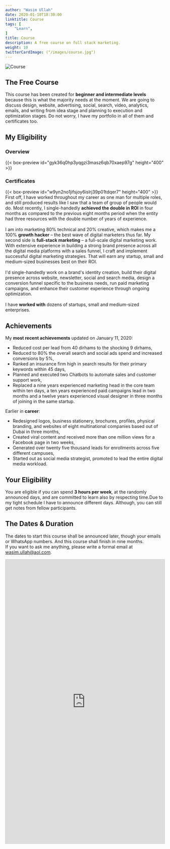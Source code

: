 ```yaml
---
author: "Wasim Ullah"
date: 2020-01-10T18:30:00
linktitle: Course
tags: [
    "Learn",
]
title: Course
description: A free course on full stack marketing.
weight: 10
twitterCardImage: ("/images/course.jpg")
---
```


![Course](/images/course.jpg)


## The Free Course
This course has been created for <b>beginner and intermediate levels</b> because this is what the majority needs at the moment. We are going to discuss design, website, advertising, social, search, video, analytics, emails, and writing from idea stage and planning to execution and optimization stages. Do not worry, I have my portfolio in all of them and certificates too.<br>

## My Eligibility
<h3> Overview </h3>
{{< box-preview id="gyk36q0hp3yqgzi3masz6qb70xaep97g" height="400" >}}

<h3> Certificates </h3>
{{< box-preview id="w9yn2no1jifsjoy6islrj39p01tdqer7" height="400" >}}

<br>
First off, I have worked throughout my career as one man for multiple roles, and still produced results like I saw that a team of group of people would do.
Most recently, I single-handedly <b>achieved the double in ROI</b> in four months as compared to the previous eight months period when the entity had three resources with the double number of years of experience.<br><br>
    I am into marketing 80% technical and 20% creative, which makes me a 100% <b>growth hacker</b> – the best wave of digital marketers thus far. My second side is <b>full-stack marketing</b> – a full-scale digital marketing work. With extensive experience in building a strong brand presence across all the digital media platforms with a sales funnel, I craft and implement successful digital marketing strategies. That will earn any startup, small and medium-sized businesses best on their ROI.</a><br><br>
        I'd single-handedly work on a brand's identity creation, build their digital presence across website, newsletter, social and search media, design a conversion funnel specific to the business needs, run paid marketing campaigns, and enhance their customer experience through ongoing optimization.<br><br>
I have <b>worked with</b> dozens of startups, small and medium-sized enterprises.<br>

## Achievements
My <b>most recent achievements</b> updated on January 11, 2020:<br>
- Reduced cost per lead from 40 dirhams to the shocking 9 dirhams,<br>
- Reduced to 80% the overall search and social ads spend and increased conversions by 5%,<br>
- Ranked an insurance firm high in search results for their primary keywords within 45 days,<br>
- Planned and executed two Chatbots to automate sales and customer support work,<br>
- Replaced a nine years experienced marketing head in the core team within ten days, a ten years experienced paid campaigns lead in two months and a twelve years experienced visual designer in three months of joining in the same startup.<br>

Earlier in <b>career</b>:<br>
- Redesigned logos, business stationery, brochures, profiles, physical branding, and websites of eight multinational companies based out of Dubai in three months,<br>
- Created viral content and received more than one million views for a Facebook page in two weeks,<br>
- Generated over twenty five thousand leads for enrollments across five different campuses,<br>
- Started out as social media strategist, promoted to lead the entire digital media workload.<br>

## Your Eligibility
You are eligible if you can spend <b>3 hours per week</b>, at the randomly announced days, and are committed to learn also by respecting time.Due to my tight schedule I have to announce different days. Although, you can still get notes from fellow participants.<br>

## The Dates & Duration
The dates to start this course shall be announced later, though your emails or WhatsApp numbers. And this course shall finish in nine months.<br>
If you want to ask me anything, please write a formal email at wasim.ullah@aol.com.<br>

<iframe class="airtable-embed" src="https://airtable.com/embed/shrY6346NvISihPvR?backgroundColor=green" frameborder="0" onmousewheel="" width="100%" height="900" style="background: transparent; border: 1px solid #ccc;"></iframe>
